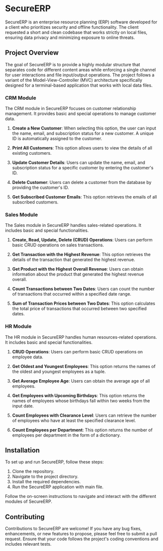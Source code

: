 # SecureERP

SecureERP is an enterprise resource planning (ERP) software developed for a client who prioritizes security and offline functionality. The client requested a short and clean codebase that works strictly on local files, ensuring data privacy and minimizing exposure to online threats.

## Project Overview

The goal of SecureERP is to provide a highly modular structure that separates code for different content areas while enforcing a single channel for user interactions and file input/output operations. The project follows a variant of the Model-View-Controller (MVC) architecture specifically designed for a terminal-based application that works with local data files.

### CRM Module

The CRM module in SecureERP focuses on customer relationship management. It provides basic and special operations to manage customer data.

1. **Create a New Customer**: When selecting this option, the user can input the name, email, and subscription status for a new customer. A unique ID is automatically assigned to the customer.

2. **Print All Customers**: This option allows users to view the details of all existing customers.

3. **Update Customer Details**: Users can update the name, email, and subscription status for a specific customer by entering the customer's ID.

4. **Delete Customer**: Users can delete a customer from the database by providing the customer's ID.

5. **Get Subscribed Customer Emails**: This option retrieves the emails of all subscribed customers.

### Sales Module

The Sales module in SecureERP handles sales-related operations. It includes basic and special functionalities.

1. **Create, Read, Update, Delete (CRUD) Operations**: Users can perform basic CRUD operations on sales transactions.

2. **Get Transaction with the Highest Revenue**: This option retrieves the details of the transaction that generated the highest revenue.

3. **Get Product with the Highest Overall Revenue**: Users can obtain information about the product that generated the highest revenue overall.

4. **Count Transactions between Two Dates**: Users can count the number of transactions that occurred within a specified date range.

5. **Sum of Transaction Prices between Two Dates**: This option calculates the total price of transactions that occurred between two specified dates.

### HR Module

The HR module in SecureERP handles human resources-related operations. It includes basic and special functionalities.

1. **CRUD Operations**: Users can perform basic CRUD operations on employee data.

2. **Get Oldest and Youngest Employees**: This option returns the names of the oldest and youngest employees as a tuple.

3. **Get Average Employee Age**: Users can obtain the average age of all employees.

4. **Get Employees with Upcoming Birthdays**: This option returns the names of employees whose birthdays fall within two weeks from the input date.

5. **Count Employees with Clearance Level**: Users can retrieve the number of employees who have at least the specified clearance level.

6. **Count Employees per Department**: This option returns the number of employees per department in the form of a dictionary.

## Installation

To set up and run SecureERP, follow these steps:

1. Clone the repository.
2. Navigate to the project directory.
3. Install the required dependencies.
4. Run the SecureERP application with main file.

Follow the on-screen instructions to navigate and interact with the different modules of SecureERP.

## Contributing

Contributions to SecureERP are welcome! If you have any bug fixes, enhancements, or new features to propose, please feel free to submit a pull request. Ensure that your code follows the project's coding conventions and includes relevant tests.
